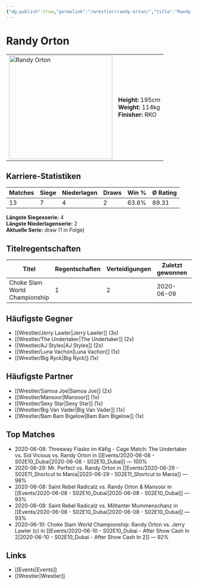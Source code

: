 ```yaml
---
{"dg-publish":true,"permalink":"/wrestler/randy-orton/","title":"Randy Orton","tags":["wrestler"],"noteIcon":""}
---
```



# Randy Orton

<table>
        <tr>
        <td><img src="https://github.com/CptSpaulding1980/choke-slam-wrestling/releases/download/images/Randy_Orton.png" width="280" alt="Randy Orton"></td>
        <td>
        <b>Height:</b> 195cm<br>
        <b>Weight:</b> 114kg<br>
        <b>Finisher:</b> RKO<br>
        </td>
        </tr>
        </table>
        
## Karriere-Statistiken

| Matches | Siege | Niederlagen | Draws | Win % | Ø Rating |
|---------|-------|-------------|-------|-------|-----------|
| 13 | 7 | 4 | 2 | 63.6% | 89.31 |

**Längste Siegesserie:** 4<br>**Längste Niederlagenserie:** 2<br>**Aktuelle Serie:** draw (1 in Folge)

## Titelregentschaften
| Titel | Regentschaften | Verteidigungen | Zuletzt gewonnen | Aktuell |
|-------|---------------|----------------|------------------|---------|
| Choke Slam World Championship | 1 | 2 | 2020-06-09 | ✅ |


## Häufigste Gegner
- [[Wrestler/Jerry Lawler\|Jerry Lawler]] (3x)
- [[Wrestler/The Undertaker\|The Undertaker]] (2x)
- [[Wrestler/AJ Styles\|AJ Styles]] (2x)
- [[Wrestler/Luna Vachon\|Luna Vachon]] (1x)
- [[Wrestler/Big Ryck\|Big Ryck]] (1x)

## Häufigste Partner
- [[Wrestler/Samoa Joe\|Samoa Joe]] (2x)
- [[Wrestler/Mansoor\|Mansoor]] (1x)
- [[Wrestler/Sexy Star\|Sexy Star]] (1x)
- [[Wrestler/Big Van Vader\|Big Van Vader]] (1x)
- [[Wrestler/Bam Bam Bigelow\|Bam Bam Bigelow]] (1x)

## Top Matches
- 2020-06-08: Threeway Fiasko im Käfig - Cage Match: The Undertaker vs. Sid Vicious vs. Randy Orton in [[Events/2020-06-08 - S02E10_Dubai\|2020-06-08 - S02E10_Dubai]] — 100%
- 2020-06-29: Mr. Perfect vs. Randy Orton in [[Events/2020-06-29 - S02E11_Shortcut to Mania\|2020-06-29 - S02E11_Shortcut to Mania]] — 98%
- 2020-06-08: Saint Rebel Radicalz vs. Randy Orton & Mansoor in [[Events/2020-06-08 - S02E10_Dubai\|2020-06-08 - S02E10_Dubai]] — 93%
- 2020-06-08: Saint Rebel Radicalz vs. Militanter Mummenschanz in [[Events/2020-06-08 - S02E10_Dubai\|2020-06-08 - S02E10_Dubai]] — 93%
- 2020-06-10: Choke Slam World Championship: Randy Orton vs. Jerry Lawler (c) in [[Events/2020-06-10 - S02E10_Dubai - After Show Cash In 2\|2020-06-10 - S02E10_Dubai - After Show Cash In 2]] — 92%

## Links
- [[Events\|Events]]
- [[Wrestler\|Wrestler]]
